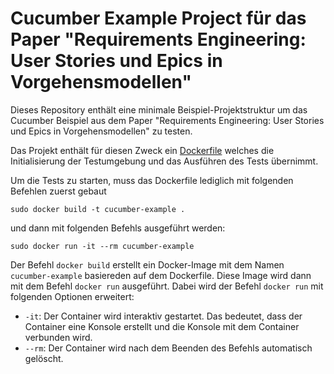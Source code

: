 # Cucumber Example Project für das Paper "Requirements Engineering: User Stories und Epics in Vorgehensmodellen"

Dieses Repository enthält eine minimale Beispiel-Projektstruktur um das Cucumber Beispiel aus dem Paper
"Requirements Engineering: User Stories und Epics in Vorgehensmodellen" zu testen.

Das Projekt enthält für diesen Zweck ein [Dockerfile](Dockerfile) welches die Initialisierung der Testumgebung und das Ausführen des Tests übernimmt.

Um die Tests zu starten, muss das Dockerfile lediglich mit folgenden Befehlen zuerst gebaut

```
sudo docker build -t cucumber-example .
```

und dann mit folgenden Befehls ausgeführt werden:

```
sudo docker run -it --rm cucumber-example
```

Der Befehl `docker build` erstellt ein Docker-Image mit dem Namen `cucumber-example` basiereden auf dem Dockerfile.
Diese Image wird dann mit dem Befehl `docker run` ausgeführt. Dabei wird der Befehl `docker run` mit folgenden Optionen erweitert:
- `-it`: Der Container wird interaktiv gestartet. Das bedeutet, dass der Container eine Konsole erstellt
  und die Konsole mit dem Container verbunden wird.
- `--rm`: Der Container wird nach dem Beenden des Befehls automatisch gelöscht.
